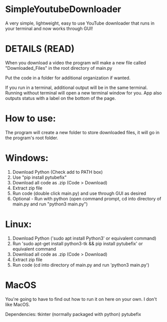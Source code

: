 # SimpleYoutubeDownloader
A very simple, lightweight, easy to use YouTube downloader that runs in your terminal and now works through GUI!

# DETAILS (READ)

When you download a video the program will make a new file called "Downloaded_Files" in the root directory of main.py

Put the code in a folder for additional organization if wanted.

If you run in a terminal, additional output will be in the same terminal. Running without terminal will open a new terminal window for you. App also outputs status with a label on the bottom of the page.

# How to use:
The program will create a new folder to store downloaded files, it will go in the program's root folder.

# Windows:
1. Download Python (Check add to PATH box)
2. Use "pip install pytubefix"
4. Download all code as .zip (Code > Download)
5. Extract zip file
6. Run code (double click main.py) and use through GUI as desired
7. Optional - Run with python (open command prompt, cd into directory of main.py and run "python3 main.py")

# Linux:
1. Download Python ('sudo apt install Python3' or equivalent command)
2. Run 'sudo apt-get install python3-tk && pip install pytubefix' or equivalent command
3. Download all code as .zip (Code > Download)
4. Extract zip file
5. Run code (cd into directory of main.py and run 'python3 main.py')

# MacOS
You're going to have to find out how to run it on here on your own. I don't like MacOS.

Dependencies:
tkinter (normally packaged with python)
pytubefix
